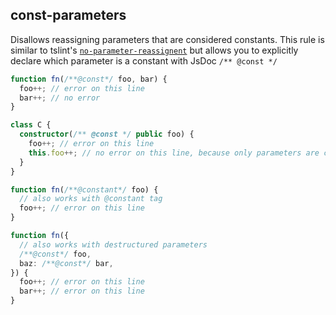 ## const-parameters

Disallows reassigning parameters that are considered constants. This rule is similar to tslint's [`no-parameter-reassignent`](https://palantir.github.io/tslint/rules/no-parameter-reassignment/) but allows you to explicitly declare which parameter is a constant with JsDoc `/** @const */`

```ts
function fn(/**@const*/ foo, bar) {
  foo++; // error on this line
  bar++; // no error
}

class C {
  constructor(/** @const */ public foo) {
    foo++; // error on this line
    this.foo++; // no error on this line, because only parameters are checked by this rule
  }
}

function fn(/**@constant*/ foo) {
  // also works with @constant tag
  foo++; // error on this line
}

function fn({
  // also works with destructured parameters
  /**@const*/ foo,
  baz: /**@const*/ bar,
}) {
  foo++; // error on this line
  bar++; // error on this line
}
```
